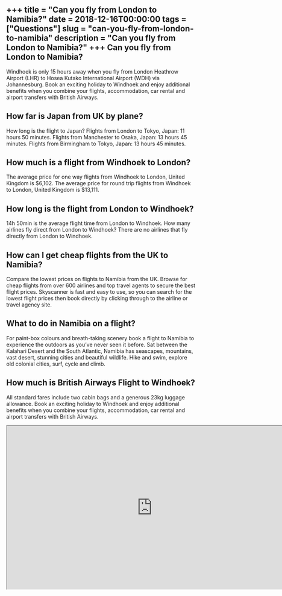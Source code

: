 +++
title = "Can you fly from London to Namibia?"
date = 2018-12-16T00:00:00
tags = ["Questions"]
slug = "can-you-fly-from-london-to-namibia"
description = "Can you fly from London to Namibia?"
+++
Can you fly from London to Namibia?
-----------------------------------

Windhoek is only 15 hours away when you fly from London Heathrow Airport (LHR) to Hosea Kutako International Airport (WDH) via Johannesburg. Book an exciting holiday to Windhoek and enjoy additional benefits when you combine your flights, accommodation, car rental and airport transfers with British Airways.

How far is Japan from UK by plane?
----------------------------------

How long is the flight to Japan? Flights from London to Tokyo, Japan: 11 hours 50 minutes. Flights from Manchester to Osaka, Japan: 13 hours 45 minutes. Flights from Birmingham to Tokyo, Japan: 13 hours 45 minutes.

How much is a flight from Windhoek to London?
---------------------------------------------

The average price for one way flights from Windhoek to London, United Kingdom is $6,102. The average price for round trip flights from Windhoek to London, United Kingdom is $13,111.

How long is the flight from London to Windhoek?
-----------------------------------------------

14h 50min is the average flight time from London to Windhoek. How many airlines fly direct from London to Windhoek? There are no airlines that fly directly from London to Windhoek.

How can I get cheap flights from the UK to Namibia?
---------------------------------------------------

Compare the lowest prices on flights to Namibia from the UK. Browse for cheap flights from over 600 airlines and top travel agents to secure the best flight prices. Skyscanner is fast and easy to use, so you can search for the lowest flight prices then book directly by clicking through to the airline or travel agency site.

What to do in Namibia on a flight?
----------------------------------

For paint-box colours and breath-taking scenery book a flight to Namibia to experience the outdoors as you’ve never seen it before. Sat between the Kalahari Desert and the South Atlantic, Namibia has seascapes, mountains, vast desert, stunning cities and beautiful wildlife. Hike and swim, explore old colonial cities, surf, cycle and climb.

How much is British Airways Flight to Windhoek?
-----------------------------------------------

All standard fares include two cabin bags and a generous 23kg luggage allowance. Book an exciting holiday to Windhoek and enjoy additional benefits when you combine your flights, accommodation, car rental and airport transfers with British Airways.

<iframe allow="accelerometer; autoplay; clipboard-write; encrypted-media; gyroscope; picture-in-picture" allowfullscreen="" class="__youtube_prefs__  epyt-is-override  no-lazyload" data-no-lazy="1" data-origheight="433" data-origwidth="770" data-skipgform_ajax_framebjll="" height="433" id="_ytid_52668" loading="lazy" src="https://www.youtube.com/embed/64ENNIneUzs?enablejsapi=1&autoplay=0&cc_load_policy=0&cc_lang_pref=&iv_load_policy=1&loop=0&modestbranding=0&rel=1&fs=1&playsinline=0&autohide=2&theme=dark&color=red&controls=1&" title="YouTube player" width="770"></iframe>